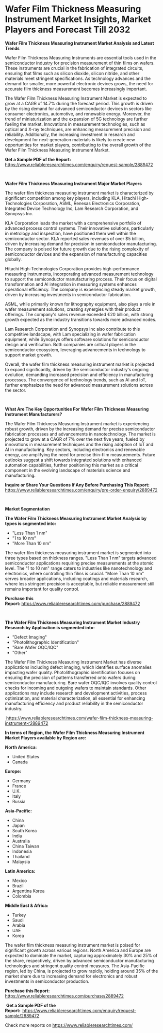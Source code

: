 <p><h1>Wafer Film Thickness Measuring Instrument Market Insights, Market Players and Forecast Till 2032</h1></p><p><strong>Wafer Film Thickness Measuring Instrument Market Analysis and Latest Trends</strong></p>
<p><p>Wafer Film Thickness Measuring Instruments are essential tools used in the semiconductor industry for precision measurement of thin films on wafers. These instruments are crucial in the fabrication of integrated circuits, ensuring that films such as silicon dioxide, silicon nitride, and other materials meet stringent specifications. As technology advances and the demand for smaller, more powerful electronic devices grows, the need for accurate film thickness measurement becomes increasingly important.</p><p>The Wafer Film Thickness Measuring Instrument Market is expected to grow at a CAGR of 14.7% during the forecast period. This growth is driven by the rising demand for advanced semiconductor devices in sectors like consumer electronics, automotive, and renewable energy. Moreover, the trend of miniaturization and the expansion of 5G technology are further fueling the market. Innovations in measurement technologies, such as optical and X-ray techniques, are enhancing measurement precision and reliability. Additionally, the increasing investment in research and development for next-generation materials is likely to create new opportunities for market players, contributing to the overall growth of the Wafer Film Thickness Measuring Instrument Market.</p></p>
<p><strong>Get a Sample PDF of the Report:&nbsp;</strong> <a href="https://www.reliableresearchtimes.com/enquiry/request-sample/2889472?utm_campaign=2643&utm_medium=2&utm_source=Github&utm_content=ia&utm_term=14032025&utm_id=wafer-film-thickness-measuring-instrument">https://www.reliableresearchtimes.com/enquiry/request-sample/2889472</a></p>
<p>&nbsp;</p>
<p><strong>Wafer Film Thickness Measuring Instrument Major Market Players</strong></p>
<p><p>The wafer film thickness measuring instrument market is characterized by significant competition among key players, including KLA, Hitachi High-Technologies Corporation, ASML, Renesas Electronics Corporation, Integrated Device Technology Inc, Lam Research Corporation, and Synopsys Inc.</p><p>KLA Corporation leads the market with a comprehensive portfolio of advanced process control systems. Their innovative solutions, particularly in metrology and inspection, have positioned them well within the semiconductor sector. KLA reported sales revenues of over $5 billion, driven by increasing demand for precision in semiconductor manufacturing. The company is poised for future growth due to the rising complexity of semiconductor devices and the expansion of manufacturing capacities globally.</p><p>Hitachi High-Technologies Corporation provides high-performance measuring instruments, incorporating advanced measurement technology to support the semiconductor manufacturing process. Their focus on digital transformation and AI integration in measuring systems enhances operational efficiency. The company is experiencing steady market growth, driven by increasing investments in semiconductor fabrication.</p><p>ASML, while primarily known for lithography equipment, also plays a role in wafer measurement solutions, creating synergies with their product offerings. The company's sales revenue exceeded €20 billion, with strong growth expected as the industry transitions towards more advanced nodes.</p><p>Lam Research Corporation and Synopsys Inc also contribute to this competitive landscape, with Lam specializing in wafer fabrication equipment, while Synopsys offers software solutions for semiconductor design and verification. Both companies are critical players in the semiconductor ecosystem, leveraging advancements in technology to support market growth.</p><p>Overall, the wafer film thickness measuring instrument market is projected to expand significantly, driven by the semiconductor industry's ongoing evolution, demanding increased precision and efficiency in manufacturing processes. The convergence of technology trends, such as AI and IoT, further emphasizes the need for advanced measurement solutions across the sector.</p></p>
<p>&nbsp;</p>
<p><strong>What Are The Key Opportunities For Wafer Film Thickness Measuring Instrument Manufacturers?</strong></p>
<p><p>The Wafer Film Thickness Measuring Instrument market is experiencing robust growth, driven by the increasing demand for precise semiconductor fabrication processes and advancements in nanotechnology. The market is projected to grow at a CAGR of 7% over the next five years, fueled by innovations in measurement techniques and the rising adoption of IoT and AI in manufacturing. Key sectors, including electronics and renewable energy, are amplifying the need for precise thin-film measurements. Future outlooks suggest a shift towards integrated solutions with enhanced automation capabilities, further positioning this market as a critical component in the evolving landscape of materials science and manufacturing.</p></p>
<p><strong>Inquire or Share Your Questions If Any Before Purchasing This Report:</strong> <a href="https://www.reliableresearchtimes.com/enquiry/pre-order-enquiry/2889472?utm_campaign=2643&utm_medium=2&utm_source=Github&utm_content=ia&utm_term=14032025&utm_id=wafer-film-thickness-measuring-instrument">https://www.reliableresearchtimes.com/enquiry/pre-order-enquiry/2889472</a></p>
<p>&nbsp;</p>
<p><strong>Market Segmentation</strong></p>
<p><strong>The Wafer Film Thickness Measuring Instrument Market Analysis by types is segmented into:</strong></p>
<p><ul><li>"Less Than 1 nm"</li><li>"1 to 10 nm"</li><li>"More Than 10 nm"</li></ul></p>
<p><p>The wafer film thickness measuring instrument market is segmented into three types based on thickness ranges. "Less Than 1 nm" targets advanced semiconductor applications requiring precise measurements at the atomic level. The "1 to 10 nm" range caters to industries like nanotechnology and electronics, where controlling thin films is crucial. "More Than 10 nm" serves broader applications, including coatings and materials research, where less stringent precision is acceptable, but reliable measurement still remains important for quality control.</p></p>
<p><strong>Purchase this Report:&nbsp;</strong><a href="https://www.reliableresearchtimes.com/purchase/2889472?utm_campaign=2643&utm_medium=2&utm_source=Github&utm_content=ia&utm_term=14032025&utm_id=wafer-film-thickness-measuring-instrument">https://www.reliableresearchtimes.com/purchase/2889472</a></p>
<p>&nbsp;</p>
<p><strong>The Wafer Film Thickness Measuring Instrument Market Industry Research by Application is segmented into:</strong></p>
<p><ul><li>"Defect Imaging"</li><li>"Photolithographic Identification"</li><li>"Bare Wafer OQC/IQC"</li><li>"Other"</li></ul></p>
<p><p>The Wafer Film Thickness Measuring Instrument Market has diverse applications including defect imaging, which identifies surface anomalies impacting wafer quality. Photolithographic identification focuses on ensuring the precision of patterns transferred onto wafers during semiconductor manufacturing. Bare wafer OQC/IQC involves quality control checks for incoming and outgoing wafers to maintain standards. Other applications may include research and development activities, process optimization, and material characterization, all essential for enhancing manufacturing efficiency and product reliability in the semiconductor industry.</p></p>
<p><a href="https://www.reliableresearchtimes.com/wafer-film-thickness-measuring-instrument-r2889472?utm_campaign=2643&utm_medium=2&utm_source=Github&utm_content=ia&utm_term=14032025&utm_id=wafer-film-thickness-measuring-instrument">&nbsp;https://www.reliableresearchtimes.com/wafer-film-thickness-measuring-instrument-r2889472</a></p>
<p><strong>In terms of Region, the Wafer Film Thickness Measuring Instrument Market Players available by Region are:</strong></p>
<p>
    <p> <strong> North America: </strong>
        <ul>
            <li>United States</li>
            <li>Canada</li>
        </ul>
        </p> 
    <p> <strong> Europe: </strong>
        <ul>
            <li>Germany</li>
            <li>France</li>
            <li>U.K.</li>
            <li>Italy</li>
            <li>Russia</li>
        </ul>
        </p> 
    <p> <strong> Asia-Pacific: </strong>
        <ul>
            <li>China</li>
            <li>Japan</li>
            <li>South Korea</li>
            <li>India</li>
            <li>Australia</li>
            <li>China Taiwan</li>
            <li>Indonesia</li>
            <li>Thailand</li>
            <li>Malaysia</li>
        </ul>
        </p> 
    <p> <strong> Latin America: </strong>
        <ul>
            <li>Mexico</li>
            <li>Brazil</li>
            <li>Argentina Korea</li>
            <li>Colombia</li>
        </ul>
        </p> 
    <p> <strong> Middle East & Africa: </strong>
        <ul>
            <li>Turkey</li>
            <li>Saudi</li>
            <li>Arabia</li>
            <li>UAE</li>
            <li>Korea</li>
        </ul>
    </p>
    </p>
<p><p>The wafer film thickness measuring instrument market is poised for significant growth across various regions. North America and Europe are expected to dominate the market, capturing approximately 30% and 25% of the share, respectively, driven by advanced semiconductor manufacturing technologies and stringent quality control measures. The Asia-Pacific region, led by China, is projected to grow rapidly, holding around 35% of the market share due to increasing demand for electronics and robust investments in semiconductor production.</p></p>
<p><strong>Purchase this Report: </strong><a href="https://www.reliableresearchtimes.com/purchase/2889472?utm_campaign=2643&utm_medium=2&utm_source=Github&utm_content=ia&utm_term=14032025&utm_id=wafer-film-thickness-measuring-instrument">https://www.reliableresearchtimes.com/purchase/2889472</a></p>
<p>&nbsp;<strong>Get a Sample PDF of the Report:&nbsp;&nbsp;</strong><a href="https://www.reliableresearchtimes.com/enquiry/request-sample/2889472?utm_campaign=2643&utm_medium=2&utm_source=Github&utm_content=ia&utm_term=14032025&utm_id=wafer-film-thickness-measuring-instrument">https://www.reliableresearchtimes.com/enquiry/request-sample/2889472</a></p>
<p><strong></strong></p>
<p>Check more reports on <a href="https://www.reliableresearchtimes.com/?utm_campaign=2643&utm_medium=2&utm_source=Github&utm_content=ia&utm_term=14032025&utm_id=wafer-film-thickness-measuring-instrument">https://www.reliableresearchtimes.com/</a></p>